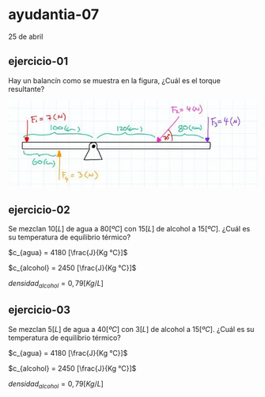# ayudantia-07
25 de abril

## ejercicio-01

Hay un balancín como se muestra en la figura, ¿Cuál es el torque resultante?

![](https://raw.githubusercontent.com/FAU-UChile/aud20004-2023-2/refs/heads/main/ayudantias/ayudantia-06/img/balancin-1.jpg)



## ejercicio-02

Se mezclan $10 [L]$ de agua a $80[ºC]$ con $15[L]$ de alcohol a $15[ºC]$. ¿Cuál es su temperatura de equilibrio térmico?

$c_{agua} = 4180 [\frac{J}{Kg °C}]$

$c_{alcohol} = 2450 [\frac{J}{Kg °C}]$

$densidad_{alcohol} =0,79 [Kg/L]$ 


## ejercicio-03

Se mezclan $5 [L]$ de agua a $40[ºC]$ con $3[L]$ de alcohol a $15[ºC]$. ¿Cuál es su temperatura de equilibrio térmico?

$c_{agua} = 4180 [\frac{J}{Kg °C}]$

$c_{alcohol} = 2450 [\frac{J}{Kg °C}]$

$densidad_{alcohol} =0,79 [Kg/L]$ 
